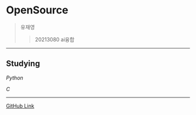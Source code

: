 # OpenSource
>유재영
>>20213080 ai융합
___
## Studying
*Python*


*C*

---
[GitHub Link](https://github.com/Jy7733/)

